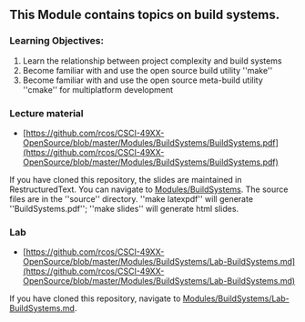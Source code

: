 ## This Module contains topics on build systems.

### Learning Objectives:

1. Learn the relationship between project complexity and build systems
2. Become familiar with and use the open source build utility ''make''
2. Become familiar with and use the open source meta-build utility ''cmake'' for multiplatform development

### Lecture material

  - [https://github.com/rcos/CSCI-49XX-OpenSource/blob/master/Modules/BuildSystems/BuildSystems.pdf](https://github.com/rcos/CSCI-49XX-OpenSource/blob/master/Modules/BuildSystems/BuildSystems.pdf)

If you have cloned this repository, the slides are maintained in RestructuredText. You can navigate to [Modules/BuildSystems](../BuildSystems/). The source files are in the ''source'' directory. ''make latexpdf'' will generate ''BuildSystems.pdf''; ''make slides'' will generate html slides.

### Lab

  - [https://github.com/rcos/CSCI-49XX-OpenSource/blob/master/Modules/BuildSystems/Lab-BuildSystems.md](https://github.com/rcos/CSCI-49XX-OpenSource/blob/master/Modules/BuildSystems/Lab-BuildSystems.md)

If you have cloned this repository, navigate to [Modules/BuildSystems/Lab-BuildSystems.md](../BuildSystems/Lab-BuildSystems.md).
